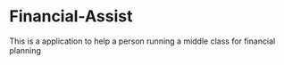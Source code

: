 # Financial-Assist
This is a application to help a person running a middle class for financial planning
